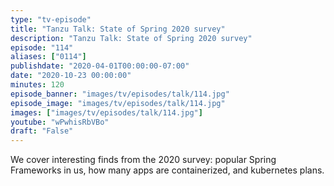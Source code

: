 ```yaml
---
type: "tv-episode"
title: "Tanzu Talk: State of Spring 2020 survey"
description: "Tanzu Talk: State of Spring 2020 survey"
episode: "114"
aliases: ["0114"]
publishdate: "2020-04-01T00:00:00-07:00"
date: "2020-10-23 00:00:00"
minutes: 120
episode_banner: "images/tv/episodes/talk/114.jpg"
episode_image: "images/tv/episodes/talk/114.jpg"
images: ["images/tv/episodes/talk/114.jpg"]
youtube: "wPwhisRbVBo"
draft: "False"
---
```


We cover interesting finds from the 2020 survey: popular Spring Frameworks in us, how many apps are containerized, and kubernetes plans.